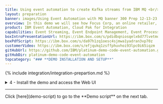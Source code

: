 ```yaml
---
title: Using event automation to create Kafka streams from IBM MQ <br/>300-level live demo
layout: preparation
banner: images/Using Event Automation with MQ banner 300 Prep 12-13-23.jpg
overview: In this demo we will see how Focus Corp, an online retailer, uses real-time MQ transaction data to capitalize on time-sensitive revenue opportunities. <br/><br/>This demo builds on **Detecting time-critical situations using Event Automation** adding steps that show the IBM MQ to Kafka connectivity. 
product: IBM Event Automation, Cloud Pak for Integration
capabilities: Event Streaming, Event Endpoint Management, Event Processing and IBM MQ
boxIntroPresentationUrl: https://ibm.box.com/s/pdidbqniosqelx6d77lvetmqd9u7gwp4
boxPdfScript: https://ibm.box.com/s/da97h1zq1oesc4sjmwa1yadran3vp70z
customerVideo: https://ibm.box.com/s/efjqukq1zsffphuvhoi93lpc0i65iqzm
gitHubUrl: https://github.com/IBM/platinum-demo-code-event-automation.git
gitHubDir: platinum-demo-code-event-automation
topcategory: "### **DEMO INSTALLATION AND SETUP**"
---
```


{% include integration/integration-prepartion.md %}

<span id="installDemo"></span>

<details markdown="1">

<summary>4 - Install the demo and access the Web UI</summary>

1. To deploy the demo run:

   ```./deploy.sh```

   This will automatically deploy the resources into the CP4I namespace.


2. The deployment will take approximately 20-45 minutes to install. Wait for the deployment to complete. The URL and credentials will be shown once the installation is complete. 

   <img src="images/prep-401.png" width="800" />

   If you need to recall this information please use the getURL.sh command: 

   ```getURL.sh```

   <img src="images/prep-402.png" width="800" />

3. In preparation for running the demo open the IBM MQ, Event Streams, Event Endpoint Management and Event Processing consoles using the supplied credentials. 

4. When opening the IBM MQ console for the first time you will be asked to provide a new password as you are using a temporary password. Provide a new password and click **Submit**. Once you have changed the password the `getURL.sh` script will continue to output the out of date temporary password.<br/><img src="images/prep-501.png" width="800" /><br/>

5. We have also created a scratch pad that you may find useful while running the demo. It contains space for all the username and passwords outputted above, and the text that you need to copy and paste within the demo. You can find this file [here](../300-integration-event-automation-common/scratch-pad).
<br/>

Your have completed the demo setup.

<br/>

**[Go to top](#top)**

<br/><br/>

</details>
<hr/>
Click [here](demo-script) to go to the **Demo script** on the next tab.
